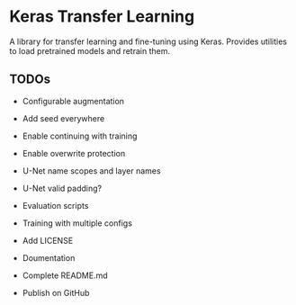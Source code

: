 # Keras Transfer Learning

A library for transfer learning and fine-tuning using Keras. Provides utilities to load pretrained models and retrain them.

## TODOs

- Configurable augmentation
- Add seed everywhere
- Enable continuing with training
- Enable overwrite protection
- U-Net name scopes and layer names
- U-Net valid padding?
- Evaluation scripts
- Training with multiple configs

- Add LICENSE
- Doumentation
- Complete README.md
- Publish on GitHub